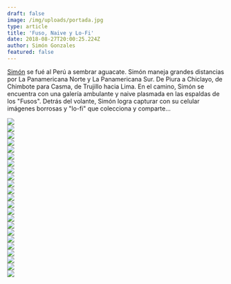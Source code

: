 ```yaml
---
draft: false
image: /img/uploads/portada.jpg
type: article
title: 'Fuso, Naive y Lo-Fi'
date: 2018-08-27T20:00:25.224Z
author: Simón Gonzales
featured: false
---
```

[Simón](https://www.instagram.com/greenguayaba/) se fué al Perú a sembrar aguacate. Simón maneja grandes distancias por La Panamericana Norte y La Panamericana Sur. De Piura a Chiclayo, de Chimbote para Casma, de Trujillo hacia Lima. En el camino, Simón se encuentra con una galería ambulante y naive plasmada en las espaldas de los "Fusos". Detrás del volante, Simón logra capturar con su celular imágenes borrosas y "lo-fi" que colecciona y comparte...

<div><img src="/img/uploads/simonpar_1.jpg"></div>

<div><img src="/img/uploads/simonpar_2.jpg"></div>

<div><img src="/img/uploads/simonpar_3.jpg"></div>

<div><img src="/img/uploads/simonpar_4.jpg"></div>

<div><img src="/img/uploads/simonpar_5.jpg"></div>

<div><img src="/img/uploads/simonpar_6.jpg"></div>

<div><img src="/img/uploads/simonpar_7.jpg"></div>

<div><img src="/img/uploads/simonpar_8.jpg"></div>

<div><img src="/img/uploads/simonpar_9.jpg"></div>

<div><img src="/img/uploads/simonpar_10.jpg"></div>

<div><img src="/img/uploads/simonpar_11.jpg"></div>

<div><img src="/img/uploads/simonpar_12.jpg"></div>

<div><img src="/img/uploads/simonpar_13.jpg"></div>

<div><img src="/img/uploads/simonpar_14.jpg"></div>

<div><img src="/img/uploads/simonpar_15.jpg"></div>

<div><img src="/img/uploads/simonpar_16.jpg"></div>

<div><img src="/img/uploads/simonpar_17.jpg"></div>

<div><img src="/img/uploads/simonpar_18.jpg"></div>

<div><img src="/img/uploads/simonpar_19.jpg"></div>

<div><img src="/img/uploads/simonpar_20.jpg"></div>

<div><img src="/img/uploads/simonpar_21.jpg"></div>

<div><img src="/img/uploads/simonpar_22.jpg"></div>

<div><img src="/img/uploads/simonpar_23.jpg"></div>
